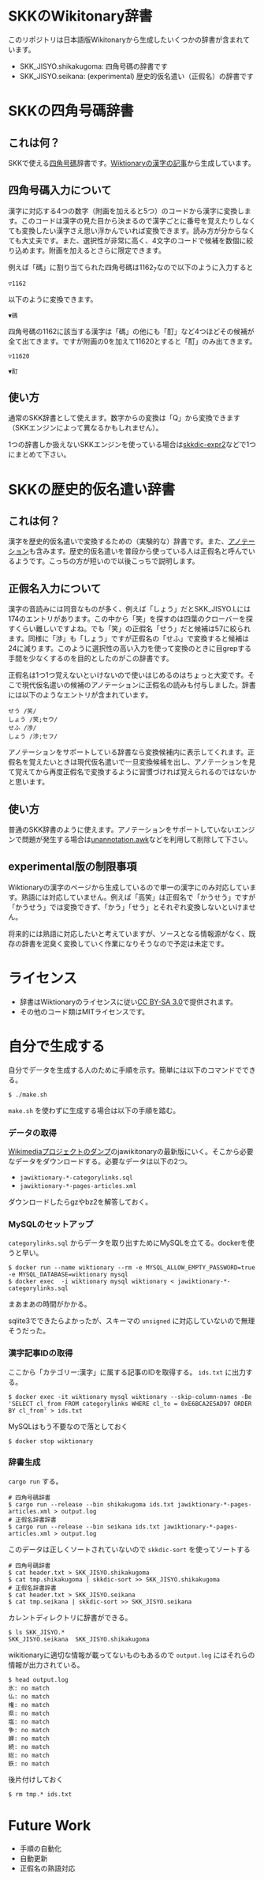 # SKKのWikitonary辞書

このリポジトリは日本語版Wikitonaryから生成したいくつかの辞書が含まれています。

* SKK_JISYO.shikakugoma: 四角号碼の辞書です
* SKK_JISYO.seikana: (experimental) 歴史的仮名遣い（正假名）の辞書です

# SKKの四角号碼辞書
## これは何？

SKKで使える[四角号碼](https://ja.wikipedia.org/wiki/四角号碼)辞書です。[Wiktionaryの漢字の記事](https://ja.wiktionary.org/wiki/カテゴリ:漢字https://ja.wiktionary.org/wiki/カテゴリ:漢字)から生成しています。

## 四角号碼入力について

漢字に対応する4つの数字（附画を加えると5つ）のコードから漢字に変換します。このコードは漢字の見た目から決まるので漢字ごとに番号を覚えたりしなくても変換したい漢字さえ思い浮かんでいれば変換できます。読み方が分からなくても大丈夫です。また、選択性が非常に高く、4文字のコードで候補を数個に絞り込めます。附画を加えるとさらに限定できます。

例えば「碼」に割り当てられた四角号碼は1162<sub>7</sub>なので以下のように入力すると

```
▽1162
```

以下のように変換できます。

```
▼碼
```


四角号碼の1162に該当する漢字は「碼」の他にも「酊」など4つほどその候補が全て出てきます。ですが附画の0を加えて11620とすると「酊」のみ出てきます。

```
▽11620
```

```
▼酊
```

## 使い方

通常のSKK辞書として使えます。数字からの変換は「Q」から変換できます（SKKエンジンによって異なるかもしれません）。

1つの辞書しか扱えないSKKエンジンを使っている場合は[skkdic-expr2](http://openlab.ring.gr.jp/skk/wiki/wiki.cgi?page=%BC%AD%BD%F1%A5%E1%A5%F3%A5%C6%A5%CA%A5%F3%A5%B9%A5%C4%A1%BC%A5%EB)などで1つにまとめて下さい。

# SKKの歴史的仮名遣い辞書
## これは何？

漢字を歴史的仮名遣いで変換するための（実験的な）辞書です。また、[アノテーション](http://openlab.ring.gr.jp/skk/wiki/wiki.cgi?page=annotation)も含みます。歴史的仮名遣いを普段から使っている人は正假名と呼んでいるようです。こっちの方が短いので以後こっちで説明します。

## 正假名入力について

漢字の音読みには同音なものが多く、例えば「しょう」だとSKK_JISYO.Lには174のエントリがあります。この中から「笑」を探すのは四葉のクローバーを探すくらい難しいですよね。でも「笑」の正假名「せう」だと候補は57に絞られます。同様に「渉」も「しょう」ですが正假名の「せふ」で変換すると候補は24に減ります。このように選択性の高い入力を使って変換のときに目grepする手間を少なくするのを目的としたのがこの辞書です。

正假名は1つ1つ覚えないといけないので使いはじめるのはちょっと大変です。そこで現代仮名遣いの候補のアノテーションに正假名の読みも付与しました。辞書には以下のようなエントリが含まれています。

```
せう /笑/
しょう /笑;セウ/
せふ /渉/
しょう /渉;セフ/
```

アノテーションをサポートしている辞書なら変換候補内に表示してくれます。正假名を覚えたいときは現代仮名遣いで一旦変換候補を出し、アノテーションを見て覚えてから再度正假名で変換するように習慣づければ覚えられるのではないかと思います。

## 使い方

普通のSKK辞書のように使えます。アノテーションをサポートしていないエンジンで問題が発生する場合は[unannotation.awk](http://openlab.jp/skk/skk/tools/unannotation.awk)などを利用して削除して下さい。

## experimental版の制限事項

Wiktionaryの漢字のページから生成しているので単一の漢字にのみ対応しています。熟語には対応していません。例えば「高笑」は正假名で「かうせう」ですが「かうせう」では変換できず、「かう」「せう」とそれぞれ変換しないといけません。

将来的には熟語に対応したいと考えていますが、ソースとなる情報源がなく、既存の辞書を泥臭く変換していく作業になりそうなので予定は未定です。

# ライセンス

* 辞書はWiktionaryのライセンスに従い[CC BY-SA 3.0](https://creativecommons.org/licenses/by-sa/3.0/deed.ja)で提供されます。
* その他のコード類はMITライセンスです。

# 自分で生成する

自分でデータを生成する人のために手順を示す。簡単には以下のコマンドでできる。

``` console
$ ./make.sh
```

`make.sh` を使わずに生成する場合は以下の手順を踏む。

### データの取得

[Wikimediaプロジェクトのダンプ](https://dumps.wikimedia.org/backup-index.html)のjawikitonaryの最新版にいく。そこから必要なデータをダウンロードする。必要なデータは以下の2つ。

* `jawiktionary-*-categorylinks.sql`
* `jawiktionary-*-pages-articles.xml`

ダウンロードしたらgzやbz2を解答しておく。

### MySQLのセットアップ

`categorylinks.sql` からデータを取り出すためにMySQLを立てる。dockerを使うと早い。

```console
$ docker run --name wiktionary --rm -e MYSQL_ALLOW_EMPTY_PASSWORD=true  -e MYSQL_DATABASE=wiktionary mysql
$ docker exec  -i wiktionary mysql wiktionary < jawiktionary-*-categorylinks.sql
```

まあまあの時間がかかる。

sqlite3でできたらよかったが、スキーマの `unsigned` に対応していないので無理そうだった。

### 漢字記事IDの取得

ここから「カテゴリー:漢字」に属する記事のIDを取得する。 `ids.txt` に出力する。

```console
$ docker exec -it wiktionary mysql wiktionary --skip-column-names -Be 'SELECT cl_from FROM categorylinks WHERE cl_to = 0xE6BCA2E5AD97 ORDER BY cl_from' > ids.txt
```

MySQLはもう不要なので落としておく

``` console
$ docker stop wiktionary
```

### 辞書生成

`cargo run` する。

```console
# 四角号碼辞書
$ cargo run --release --bin shikakugoma ids.txt jawiktionary-*-pages-articles.xml > output.log
# 正假名辞書辞書
$ cargo run --release --bin seikana ids.txt jawiktionary-*-pages-articles.xml > output.log
```

このデータは正しくソートされていないので `skkdic-sort` を使ってソートする

``` console
# 四角号碼辞書
$ cat header.txt > SKK_JISYO.shikakugoma
$ cat tmp.shikakugoma | skkdic-sort >> SKK_JISYO.shikakugoma
# 正假名辞書辞書
$ cat header.txt > SKK_JISYO.seikana
$ cat tmp.seikana | skkdic-sort >> SKK_JISYO.seikana
```

カレントディレクトリに辞書ができる。

```console
$ ls SKK_JISYO.*
SKK_JISYO.seikana  SKK_JISYO.shikakugoma
```

wikitionaryに適切な情報が載ってないものもあるので `output.log` にはそれらの情報が出力されている。

```console
$ head output.log
氷: no match
仏: no match
権: no match
県: no match
塩: no match
争: no match
蝉: no match
続: no match
総: no match
鉃: no match
```

後片付けしておく

``` console
$ rm tmp.* ids.txt
```

# Future Work

* 手順の自動化
* 自動更新
* 正假名の熟語対応

